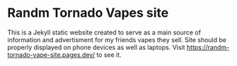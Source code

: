 # Randm Tornado Vapes site
This is a Jekyll static website created to serve as a main source of information and advertisment for my friends vapes they sell. Site should be properly displayed on phone devices as well as laptops. Visit https://randm-tornado-vape-site.pages.dev/ to see it. 
